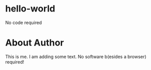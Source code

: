 # hello-world
No code required 

# About Author
This is me. I am adding some text. No software b(esides a browser) required!
